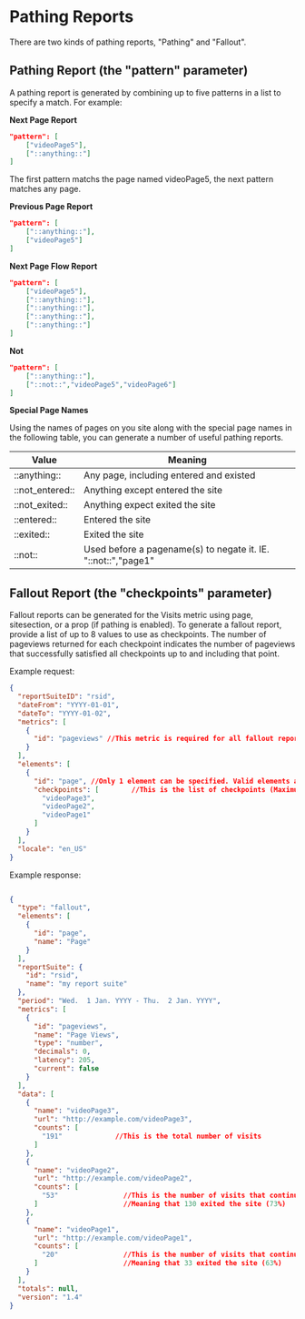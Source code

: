 # Pathing Reports

There are two kinds of pathing reports, "Pathing" and "Fallout".

## Pathing Report (the "pattern" parameter)

A pathing report is generated by combining up to five patterns in a list to specify a match. For example:

**Next Page Report** 

```json
"pattern": [
    ["videoPage5"],
    ["::anything::"]
]
```

The first pattern matchs the page named videoPage5, the next pattern matches any page.

**Previous Page Report** 

```json
"pattern": [
    ["::anything::"],
    ["videoPage5"]       
]
```

**Next Page Flow Report** 

```json
"pattern": [
    ["videoPage5"],
    ["::anything::"],
    ["::anything::"],
    ["::anything::"],
    ["::anything::"]
] 
```

**Not** 

```json
"pattern": [
    ["::anything::"],
    ["::not::","videoPage5","videoPage6"]
]
```

**Special Page Names** 

Using the names of pages on you site along with the special page names in the following table, you can generate a number of useful pathing reports.

|Value|Meaning|
|-----|-------|
|::anything::|Any page, including entered and existed|
|::not_entered::|Anything except entered the site|
|::not_exited::|Anything expect exited the site|
|::entered::|Entered the site|
|::exited::|Exited the site|
|::not::|Used before a pagename(s) to negate it. IE. "::not::","page1"|

## Fallout Report (the "checkpoints" parameter)

Fallout reports can be generated for the Visits metric using page, sitesection, or a prop (if pathing is enabled). To generate a fallout report, provide a list of up to 8 values to use as checkpoints. The number of pageviews returned for each checkpoint indicates the number of pageviews that successfully satisfied all checkpoints up to and including that point.

Example request:

```json
{
  "reportSuiteID": "rsid",
  "dateFrom": "YYYY-01-01",
  "dateTo": "YYYY-01-02",
  "metrics": [
    {
      "id": "pageviews" //This metric is required for all fallout reports. It is the only metric currently supported.
    }
  ],
  "elements": [
    {
      "id": "page", //Only 1 element can be specified. Valid elements are page, sitesection, and prop## (if pathing enabled).
      "checkpoints": [        //This is the list of checkpoints (Maximum 8 items)
        "videoPage3",
        "videoPage2",
        "videoPage1"
      ]
    }
  ],
  "locale": "en_US"
}
```

Example response:

```json

{
  "type": "fallout",
  "elements": [
    {
      "id": "page",
      "name": "Page"
    }
  ],
  "reportSuite": {
    "id": "rsid",
    "name": "my report suite"
  },
  "period": "Wed.  1 Jan. YYYY - Thu.  2 Jan. YYYY",
  "metrics": [
    {
      "id": "pageviews",
      "name": "Page Views",
      "type": "number",
      "decimals": 0,
      "latency": 205,
      "current": false
    }
  ],
  "data": [
    {
      "name": "videoPage3",
      "url": "http://example.com/videoPage3",
      "counts": [
        "191"             //This is the total number of visits
      ]
    },
    {
      "name": "videoPage2",
      "url": "http://example.com/videoPage2",
      "counts": [
        "53"                //This is the number of visits that continued (27%)
      ]                     //Meaning that 130 exited the site (73%)
    },
    {
      "name": "videoPage1",
      "url": "http://example.com/videoPage1",
      "counts": [
        "20"                //This is the number of visits that continued (37%)
      ]                     //Meaning that 33 exited the site (63%)
    }
  ],
  "totals": null,
  "version": "1.4"
}
```


